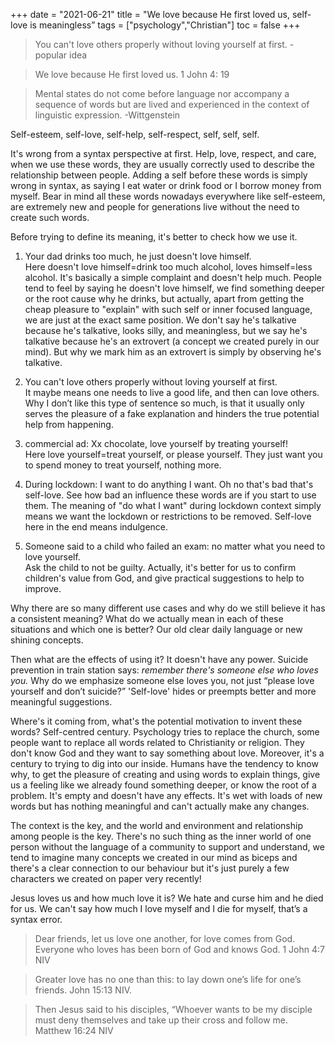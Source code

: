 +++
date = "2021-06-21"
title = "We love because He first loved us, self-love is meaningless”
tags = ["psychology","Christian"]
toc = false
+++

> You can't love others properly without loving yourself at first.  - popular idea

> We love because He first loved us. 1 John 4: 19

>  Mental states do not come before language nor accompany a sequence of words but are lived and experienced in the context of linguistic expression. -Wittgenstein

Self-esteem, self-love, self-help, self-respect, self, self, self.

It's wrong from a syntax perspective at first. Help, love, respect, and care, when we use these words, they are usually correctly used to describe the relationship between people. Adding a self before these words is simply wrong in syntax, as saying I eat water or drink food or I borrow money from myself. Bear in mind all these words nowadays everywhere like self-esteem, are extremely new and people for generations live without the need to create such words.

Before trying to define its meaning, it's better to check how we use it.

1. Your dad drinks too much, he just doesn't love himself.  
Here doesn't love himself=drink too much alcohol, loves himself=less alcohol. It's basically a simple complaint and doesn't help much. People tend to feel by saying he doesn't love himself, we find something deeper or the root cause why he drinks, but actually, apart from getting the cheap pleasure to "explain" with such self or inner focused language, we are just at the exact same position. We don't say he's talkative because he's talkative, looks silly, and meaningless, but we say he's talkative because he's an extrovert (a concept we created purely in our mind). But why we mark him as an extrovert is simply by observing he's talkative.

2. You can't love others properly without loving yourself at first.  
It maybe means one needs to live a good life, and then can love others. Why I don’t like this type of sentence so much, is that it usually only serves the pleasure of a fake explanation and hinders the true potential help from happening.

3. commercial ad: Xx chocolate, love yourself by treating yourself!  
Here love yourself=treat yourself, or please yourself. They just want you to spend money to treat yourself, nothing more.

4. During lockdown: I want to do anything I want. Oh no that's bad that's self-love.
See how bad an influence these words are if you start to use them. The meaning of "do what I want" during lockdown context simply means we want the lockdown or restrictions to be removed. Self-love here in the end means indulgence.  

5. Someone said to a child who failed an exam: no matter what you need to love yourself.  
Ask the child to not be guilty. Actually, it's better for us to confirm children's value from God, and give practical suggestions to help to improve.

Why there are so many different use cases and why do we still believe it has a consistent meaning? What do we actually mean in each of these situations and which one is better? Our old clear daily language or new shining concepts.

Then what are the effects of using it? It doesn't have any power. Suicide prevention in train station says: *remember there's someone else who loves you.* Why do we emphasize someone else loves you, not just “please love yourself and don’t suicide?”  'Self-love' hides or preempts better and more meaningful suggestions.

Where's it coming from, what's the potential motivation to invent these words? Self-centred century. Psychology tries to replace the church, some people want to replace all words related to Christianity or religion. They don't know God and they want to say something about love. Moreover, it's a century to trying to dig into our inside. Humans have the tendency to know why, to get the pleasure of creating and using words to explain things, give us a feeling like we already found something deeper, or know the root of a problem. It's empty and doesn't have any effects. It's wet with loads of new words but has nothing meaningful and can't actually make any changes.

The context is the key, and the world and environment and relationship among people is the key. There's no such thing as the inner world of one person without the language of a community to support and understand, we tend to imagine many concepts we created in our mind as biceps and there's a clear connection to our behaviour but it's just purely a few characters we created on paper very recently!

Jesus loves us and how much love it is? We hate and curse him and he died for us. We can't say how much I love myself and I die for myself, that’s a syntax error.

> Dear friends, let us love one another, for love comes from God. Everyone who loves has been born of God and knows God.
1 John 4:7 NIV

> Greater love has no one than this: to lay down one’s life for one’s friends.
John 15:13 NIV.

> Then Jesus said to his disciples, “Whoever wants to be my disciple must deny themselves and take up their cross and follow me.
Matthew 16:24 NIV


